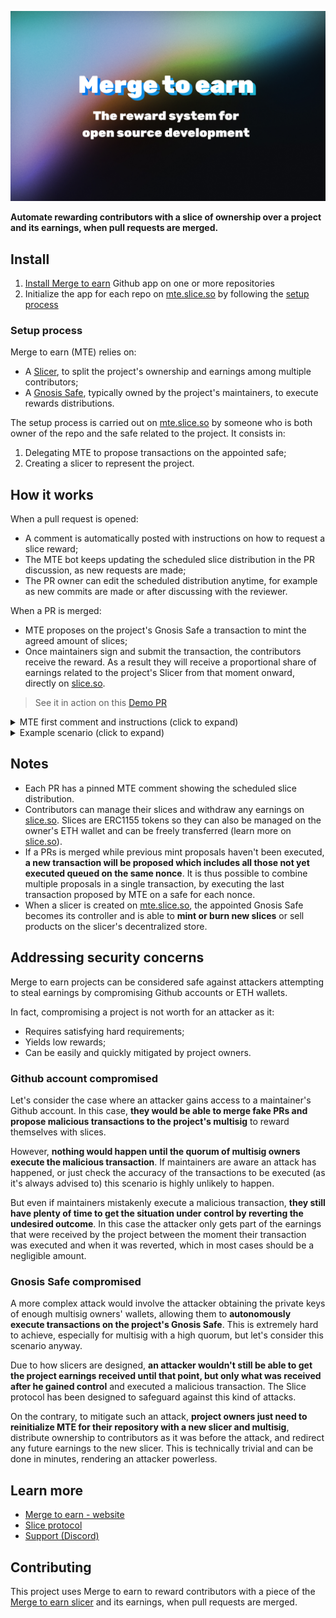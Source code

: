 ![Merge to earn banner](/public/twitter_card.jpg)

**Automate rewarding contributors with a slice of ownership over a project and its earnings, when pull requests are merged.**

## Install

1. [Install Merge to earn](https://github.com/apps/merge-to-earn/installations/new/) Github app on one or more repositories
2. Initialize the app for each repo on [mte.slice.so](https://mte.slice.so) by following the [setup process](#setup-process)

### Setup process

Merge to earn (MTE) relies on:

- A [Slicer](https://slice.so), to split the project's ownership and earnings among multiple contributors;
- A [Gnosis Safe](https://gnosis-safe.io/app), typically owned by the project's maintainers, to execute rewards distributions.

The setup process is carried out on [mte.slice.so](https://mte.slice.so) by someone who is both owner of the repo and the safe related to the project. It consists in:

1. Delegating MTE to propose transactions on the appointed safe;
2. Creating a slicer to represent the project.

## How it works

When a pull request is opened:

- A comment is automatically posted with instructions on how to request a slice reward;
- The MTE bot keeps updating the scheduled slice distribution in the PR discussion, as new requests are made;
- The PR owner can edit the scheduled distribution anytime, for example as new commits are made or after discussing with the reviewer.

When a PR is merged:

- MTE proposes on the project's Gnosis Safe a transaction to mint the agreed amount of slices;
- Once maintainers sign and submit the transaction, the contributors receive the reward. As a result they will receive a proportional share of earnings related to the project's Slicer from that moment onward, directly on [slice.so](https://slice.so).

> See it in action on this [Demo PR](https://github.com/slice-so/merge-to-earn/pull/4)

<details>
<summary>MTE first comment and instructions (click to expand)</summary>
<img src='/public/main.png'/>
</details>

<details>
<summary>Example scenario (click to expand)</summary>

- A project starts with 1000 slices to each of its 5 creators, for their initial work. The creators share equal ownership over the project's slicer, and those who act as maintainers are also owners of the Gnosis Safe which approves new slice distributions.

  > Any payment sent to the slicer at this stage will be split equally between creators (20% each).

- A new contributor opens a PR and asks for 500 slices for its work. Once the PR is merged and the transaction is submitted on the safe, slices are minted to its wallet.
  > Any payment sent to the slicer at this stage will be split: ~9% to the contributor, ~18% to each project creator

As a result, **contributors are retributed proportionally to their work and receive earnings based on when their PRs were merged.**

Everything is handled transparently on-chain, while Github settings and permissions can be used to customize what happens between opening and merging a PR.

</details>

## Notes

- Each PR has a pinned MTE comment showing the scheduled slice distribution.
- Contributors can manage their slices and withdraw any earnings on [slice.so](https://slice.so). Slices are ERC1155 tokens so they can also be managed on the owner's ETH wallet and can be freely transferred (learn more on [slice.so](https://slice.so)).
- If a PRs is merged while previous mint proposals haven&apos;t been executed, **a new transaction will be proposed which includes all those not yet executed queued on the same nonce**. It is thus possible to combine multiple proposals in a single transaction, by executing the last transaction proposed by MTE on a safe for each nonce.
- When a slicer is created on [mte.slice.so](https://mte.slice.so), the appointed Gnosis Safe becomes its controller and is able to **mint or burn new slices** or sell products on the slicer's decentralized store.

## Addressing security concerns

Merge to earn projects can be considered safe against attackers attempting to steal earnings by compromising Github accounts or ETH wallets.

In fact, compromising a project is not worth for an attacker as it:

- Requires satisfying hard requirements;
- Yields low rewards;
- Can be easily and quickly mitigated by project owners.

### Github account compromised

Let's consider the case where an attacker gains access to a maintainer's Github account. In this case, **they would be able to merge fake PRs and propose malicious transactions to the project's multisig** to reward themselves with slices.

However, **nothing would happen until the quorum of multisig owners execute the malicious transaction**. If maintainers are aware an attack has happened, or just check the accuracy of the transactions to be executed (as it's always advised to) this scenario is highly unlikely to happen.

But even if maintainers mistakenly execute a malicious transaction, **they still have plenty of time to get the situation under control by reverting the undesired outcome**. In this case the attacker only gets part of the earnings that were received by the project between the moment their transaction was executed and when it was reverted, which in most cases should be a negligible amount.

### Gnosis Safe compromised

A more complex attack would involve the attacker obtaining the private keys of enough multisig owners' wallets, allowing them to **autonomously execute transactions on the project's Gnosis Safe**. This is extremely hard to achieve, especially for multisig with a high quorum, but let's consider this scenario anyway.

Due to how slicers are designed, **an attacker wouldn't still be able to get the project earnings received until that point, but only what was received after he gained control** and executed a malicious transaction. The Slice protocol has been designed to safeguard against this kind of attacks.

On the contrary, to mitigate such an attack, **project owners just need to reinitialize MTE for their repository with a new slicer and multisig**, distribute ownership to contributors as it was before the attack, and redirect any future earnings to the new slicer. This is technically trivial and can be done in minutes, rendering an attacker powerless.

## Learn more

- [Merge to earn - website](https://mte.slice.so)
- [Slice protocol](https://slice.so)
- [Support (Discord)](https://discord.gg/c7puDHjgMU)

## Contributing

This project uses Merge to earn to reward contributors with a piece of the [Merge to earn slicer](https://slice.so/slicer/23) and its earnings, when pull requests are merged.
